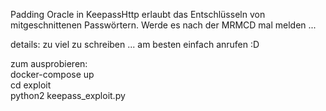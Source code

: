 Padding Oracle in KeepassHttp erlaubt das Entschlüsseln von mitgeschnittenen Passwörtern. Werde es nach der MRMCD mal melden ...  

details: zu viel zu schreiben ... am besten einfach anrufen :D  

zum ausprobieren:  
docker-compose up  
cd exploit  
python2 keepass_exploit.py  

